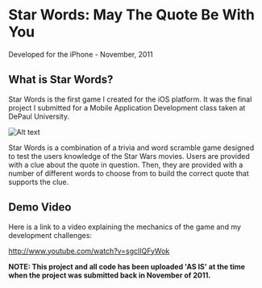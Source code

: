 Star Words:  May The Quote Be With You
======================================
Developed for the iPhone - November, 2011


What is Star Words?
---------------------
Star Words is the first game I created for the iOS platform.  It was the final project I submitted for a Mobile Application Development class taken at DePaul University.

![Alt text](https://github.com/jeffjohnston101/Star_Words/blob/master/_README_ASSETS/sw1.png)

Star Words is a combination of a trivia and word scramble game designed to test the users knowledge of the Star Wars movies. Users are provided with a clue about the quote in question. Then, they are provided with a number of different words to choose from to build the correct quote that supports the clue.

Demo Video
---------------------
Here is a link to a video explaining the mechanics of the game and my development challenges:

http://www.youtube.com/watch?v=sgclIQFyWok


**NOTE:  This project and all code has been uploaded 'AS IS' at the time when the project was submitted back in November of 2011.**


